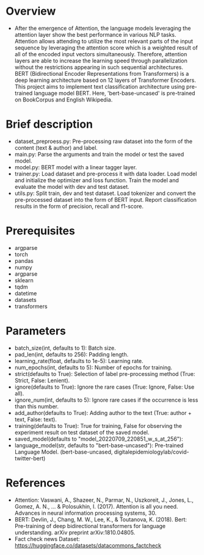 # Overview
- After the emergence of Attention, the language models leveraging the attention layer show the best performance in various NLP tasks. Attention allows attending to utilize the most relevant parts of the input sequence by leveraging the attention score which is a weighted result of all of the encoded input vectors simultaneously. Therefore, attention layers are able to increase the learning speed through parallelization without the restrictions appearing in such sequential architectures. BERT (Bidirectional Encoder Representations from Transformers) is a deep learning architecture based on 12 layers of Transformer Encoders. This project aims to implement text classification architecture using pre-trained language model BERT. Here, 'bert-base-uncased' is pre-trained on BookCorpus and English Wikipedia.


# Brief description
- dataset_preproess.py: Pre-processing raw dataset into the form of the content (text & author) and label.
- main.py: Parse the arguments and train the model or test the saved model.
- model.py: BERT model with a linear tagger layer.
- trainer.py: Load dataset and pre-process it with data loader. Load model and initialize the optimizer and loss function. Train the model and evaluate the model with dev and test dataset.
- utils.py: Split train, dev and test dataset. Load tokenizer and convert the pre-processed dataset into the form of BERT input. Report classification results in the form of precision, recall and f1-score.

# Prerequisites
- argparse
- torch
- pandas
- numpy
- argparse
- sklearn
- tqdm
- datetime
- datasets
- transformers

# Parameters
- batch_size(int, defaults to 1): Batch size.
- pad_len(int, defaults to 256): Padding length.
- learning_rate(float, defaults to 1e-5): Learning rate.
- num_epochs(int, defaults to 5): Number of epochs for training.
- strict(defaults to True): Selection of label pre-processing method (True: Strict, False: Lenient).
- ignore(defaults to True): Ignore the rare cases (True: Ignore, False: Use all).
- ignore_num(int, defaults to 5): Ignore rare cases if the occurrence is less than this number.
- add_author(defaults to True): Adding author to the text (True: author + text, False: text).
- training(defaults to True): True for training, False for observing the experiment result on test dataset of the saved model.
- saved_model(defaults to "model_20220709_220851_w_s_at_256"): 
- language_model(str, defaults to "bert-base-uncased"): Pre-trained Language Model. (bert-base-uncased, digitalepidemiologylab/covid-twitter-bert)

# References
- Attention: Vaswani, A., Shazeer, N., Parmar, N., Uszkoreit, J., Jones, L., Gomez, A. N., ... & Polosukhin, I. (2017). Attention is all you need. Advances in neural information processing systems, 30.
- BERT: Devlin, J., Chang, M. W., Lee, K., & Toutanova, K. (2018). Bert: Pre-training of deep bidirectional transformers for language understanding. arXiv preprint arXiv:1810.04805.
- Fact check news Dataset: https://huggingface.co/datasets/datacommons_factcheck
